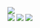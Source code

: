 ![](https://raw.githubusercontent.com/yaim0425/zzzYAIM0425-0500-free-fluids/main/Doc/base/(1).png)  
![](https://raw.githubusercontent.com/yaim0425/zzzYAIM0425-0500-free-fluids/main/Doc/base/(2).png)
![](https://raw.githubusercontent.com/yaim0425/zzzYAIM0425-0500-free-fluids/main/Doc/base/(3).png)
![](https://raw.githubusercontent.com/yaim0425/zzzYAIM0425-0500-free-fluids/main/Doc/base/(4).png)

